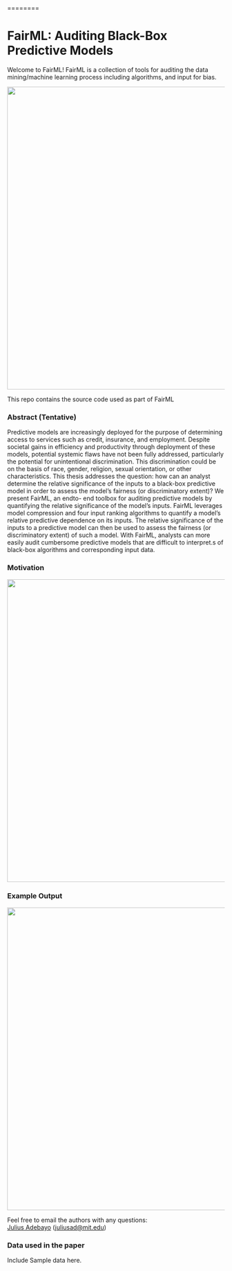 ========

FairML: Auditing Black-Box Predictive Models
=====================
Welcome to FairML! FairML is a collection of tools for auditing the data mining/machine learning process including algorithms, and input for bias. 

<img src="https://raw.githubusercontent.com/adebayoj/fairml/master/doc/images/logo2.png" width="700">

This repo contains the source code used as part of FairML


### Abstract (Tentative)

Predictive models are increasingly deployed for the purpose of determining access to
services such as credit, insurance, and employment. Despite societal gains in efficiency
and productivity through deployment of these models, potential systemic flaws have
not been fully addressed, particularly the potential for unintentional discrimination.
This discrimination could be on the basis of race, gender, religion, sexual orientation,
or other characteristics. This thesis addresses the question: how can an analyst
determine the relative significance of the inputs to a black-box predictive model in order
to assess the model’s fairness (or discriminatory extent)? We present FairML, an endto-
end toolbox for auditing predictive models by quantifying the relative significance
of the model’s inputs. FairML leverages model compression and four input ranking
algorithms to quantify a model’s relative predictive dependence on its inputs. The
relative significance of the inputs to a predictive model can then be used to assess
the fairness (or discriminatory extent) of such a model. With FairML, analysts can
more easily audit cumbersome predictive models that are difficult to interpret.s of black-box algorithms and corresponding
input data.

### Motivation


<img src="https://github.com/adebayoj/fairml/blob/updated_dev_fairml/doc/images/fairml_architecture.png" width="700">

### Example Output

<img src="https://raw.githubusercontent.com/adebayoj/FairML/master/doc/images/ricci_analysis.png" width="700">


Feel free to email the authors with any questions:  
[Julius Adebayo](https://github.com/adebayoj) (juliusad@mit.edu)   


### Data used in the paper

Include Sample data here. 


